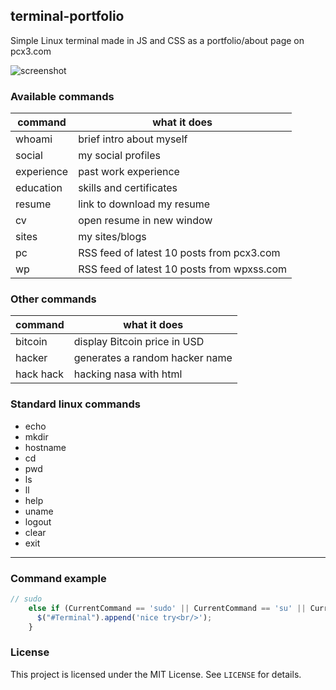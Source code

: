 ## terminal-portfolio

Simple Linux terminal made in JS and CSS as a portfolio/about page on pcx3.com

![screenshot](https://raw.githubusercontent.com/stefanpejcic/terminal-portfolio/main/stefan%20portfolio.png)

### Available commands

| command  | what it does |
| ------------- | ------------- |
| whoami  | brief intro about myself  |
| social  | my social profiles  |
| experience  | past work experience  |
| education  | skills and certificates  |
| resume  | link to download my resume  |
| cv  | open resume in new window  |
| sites  | my sites/blogs  |
| pc | RSS feed of latest 10 posts from pcx3.com  |
| wp  | RSS feed of latest 10 posts from wpxss.com  |


### Other commands
| command  | what it does |
| ------------- | ------------- |
|  bitcoin  | display Bitcoin price in USD |
| hacker  | generates a random hacker name  |
| hack hack  | hacking nasa with html |


### Standard linux commands

- echo
- mkdir
- hostname
- cd
- pwd
- ls
- ll
- help
- uname
- logout
- clear
- exit


<hr/>

### Command example
```js
// sudo
    else if (CurrentCommand == 'sudo' || CurrentCommand == 'su' || CurrentCommand == 'sudo su') {
      $("#Terminal").append('nice try<br/>');
    }
```
### License

This project is licensed under the MIT License. See `LICENSE` for details.
